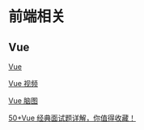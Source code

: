 # 前端相关

## Vue

[Vue](https://github.com/57code/vue-interview)

[Vue 视频](https://www.bilibili.com/video/BV11i4y1Q7H2/)

[Vue 脑图](https://www.processon.com/view/link/620c4de01efad406e72b891f)

[50+Vue 经典面试题详解，你值得收藏！](https://mp.weixin.qq.com/s/URpCZOLmacLW5b7d1nPIXg)
